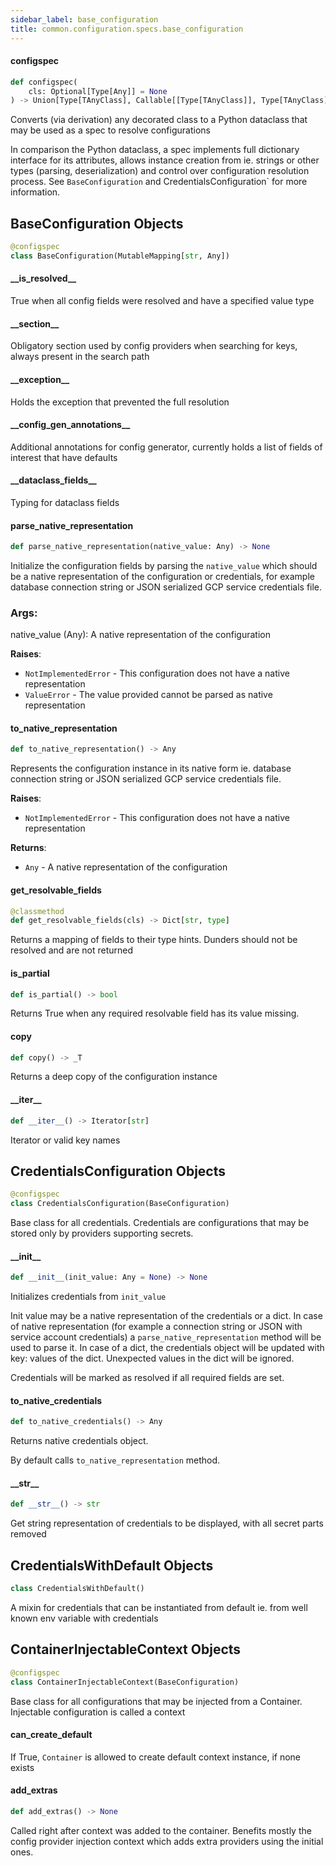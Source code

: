 ```yaml
---
sidebar_label: base_configuration
title: common.configuration.specs.base_configuration
---
```


#### configspec

```python
def configspec(
    cls: Optional[Type[Any]] = None
) -> Union[Type[TAnyClass], Callable[[Type[TAnyClass]], Type[TAnyClass]]]
```

Converts (via derivation) any decorated class to a Python dataclass that may be used as a spec to resolve configurations

In comparison the Python dataclass, a spec implements full dictionary interface for its attributes, allows instance creation from ie. strings
or other types (parsing, deserialization) and control over configuration resolution process. See `BaseConfiguration` and CredentialsConfiguration` for
more information.

## BaseConfiguration Objects

```python
@configspec
class BaseConfiguration(MutableMapping[str, Any])
```

#### \_\_is\_resolved\_\_

True when all config fields were resolved and have a specified value type

#### \_\_section\_\_

Obligatory section used by config providers when searching for keys, always present in the search path

#### \_\_exception\_\_

Holds the exception that prevented the full resolution

#### \_\_config\_gen\_annotations\_\_

Additional annotations for config generator, currently holds a list of fields of interest that have defaults

#### \_\_dataclass\_fields\_\_

Typing for dataclass fields

#### parse\_native\_representation

```python
def parse_native_representation(native_value: Any) -> None
```

Initialize the configuration fields by parsing the `native_value` which should be a native representation of the configuration
or credentials, for example database connection string or JSON serialized GCP service credentials file.

### Args:
native_value (Any): A native representation of the configuration

**Raises**:

- `NotImplementedError` - This configuration does not have a native representation
- `ValueError` - The value provided cannot be parsed as native representation

#### to\_native\_representation

```python
def to_native_representation() -> Any
```

Represents the configuration instance in its native form ie. database connection string or JSON serialized GCP service credentials file.

**Raises**:

- `NotImplementedError` - This configuration does not have a native representation
  

**Returns**:

- `Any` - A native representation of the configuration

#### get\_resolvable\_fields

```python
@classmethod
def get_resolvable_fields(cls) -> Dict[str, type]
```

Returns a mapping of fields to their type hints. Dunders should not be resolved and are not returned

#### is\_partial

```python
def is_partial() -> bool
```

Returns True when any required resolvable field has its value missing.

#### copy

```python
def copy() -> _T
```

Returns a deep copy of the configuration instance

#### \_\_iter\_\_

```python
def __iter__() -> Iterator[str]
```

Iterator or valid key names

## CredentialsConfiguration Objects

```python
@configspec
class CredentialsConfiguration(BaseConfiguration)
```

Base class for all credentials. Credentials are configurations that may be stored only by providers supporting secrets.

#### \_\_init\_\_

```python
def __init__(init_value: Any = None) -> None
```

Initializes credentials from `init_value`

Init value may be a native representation of the credentials or a dict. In case of native representation (for example a connection string or JSON with service account credentials)
a `parse_native_representation` method will be used to parse it. In case of a dict, the credentials object will be updated with key: values of the dict.
Unexpected values in the dict will be ignored.

Credentials will be marked as resolved if all required fields are set.

#### to\_native\_credentials

```python
def to_native_credentials() -> Any
```

Returns native credentials object.

By default calls `to_native_representation` method.

#### \_\_str\_\_

```python
def __str__() -> str
```

Get string representation of credentials to be displayed, with all secret parts removed

## CredentialsWithDefault Objects

```python
class CredentialsWithDefault()
```

A mixin for credentials that can be instantiated from default ie. from well known env variable with credentials

## ContainerInjectableContext Objects

```python
@configspec
class ContainerInjectableContext(BaseConfiguration)
```

Base class for all configurations that may be injected from a Container. Injectable configuration is called a context

#### can\_create\_default

If True, `Container` is allowed to create default context instance, if none exists

#### add\_extras

```python
def add_extras() -> None
```

Called right after context was added to the container. Benefits mostly the config provider injection context which adds extra providers using the initial ones.

